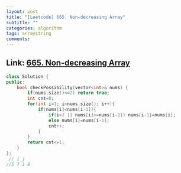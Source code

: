 ```yaml
---
layout: post
title: "[Leetcode] 665. Non-decreasing Array"
subtitle: ""
categories: algorithm
tags: arraystring
comments:
---
```


## Link: [665. Non-decreasing Array](https://leetcode.com/problems/non-decreasing-array/)

```cpp
class Solution {
public:
    bool checkPossibility(vector<int>& nums) {
        if(nums.size()<=2) return true;
        int cnt=0;
        for(int i=1; i<nums.size(); i++){
            if(nums[i]<nums[i-1]){
                if(i<2 || nums[i]>=nums[i-2]) nums[i-1]=nums[i];
                else nums[i]=nums[i-1];
                cnt++;
            }
        }
        return cnt<=1;
    }
}; 
 // i j
//5 7 1 8
```
